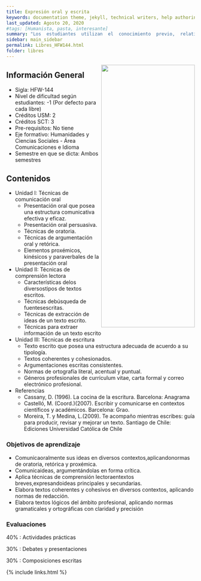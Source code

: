 ```yaml
---
title: Expresión oral y escrita
keywords: documentation theme, jekyll, technical writers, help authoring tools, hat replacements
last_updated: Agosto 20, 2020
#tags: [Humanista, pasta, interesante]
summary: "Los  estudiantes  utilizan  el  conocimiento  previo,  relativo  al  uso  de  su  lengua  materna  para desarrollar habilidades  lingüísticas,  que  les  permiten  comunicarse    eficaz  y  eficientemente,  tanto  en forma oral  como escrita. Aplican habilidades  de comunicación en diversos contextos, tanto en ámbitos personales, sociales como profesionales."
sidebar: main_sidebar
permalink: Libres_HFW144.html
folder: libres
---
```


<img align="right" width="250" height="700" src="images/libres/HFW144.jpg">

## Información General

- Sigla: HFW-144
- Nivel de dificultad según estudiantes: -1 (Por defecto para cada libre)
- Créditos USM: 2
- Créditos SCT: 3
- Pre-requisitos: No tiene
- Eje formativo: Humanidades y Ciencias Sociales - Área Comunicaciones e Idioma
- Semestre en que se dicta: Ambos semestres

## Contenidos

- Unidad I: Técnicas de comunicación oral
  - Presentación oral que posea una estructura comunicativa efectiva y eficaz.
  - Presentación oral persuasiva.
  - Técnicas de oratoria.
  - Técnicas de argumentación oral y retórica.
  - Elementos proxémicos, kinésicos y paraverbales de la presentación oral
- Unidad II: Técnicas de comprensión lectora
  - Características delos diversostipos de textos escritos.
  - Técnicas debúsqueda de fuentesescritas.
  - Técnicas de extracción de ideas de un texto escrito.
  - Técnicas para extraer información de un texto escrito
- Unidad III: Técnicas de escritura
  - Texto escrito que posea una estructura adecuada de acuerdo a su tipología.
  - Textos coherentes y cohesionados.
  - Argumentaciones escritas consistentes.
  - Normas de ortografía literal, acentual y puntual.
  - Géneros profesionales de currículum vitae, carta formal y correo electrónico profesional.
- Referencias
  - Cassany,  D.  (1996).  La  cocina  de la  escritura.  Barcelona: Anagrama
  - Castelló,  M.  (Coord.)(2007).  Escribir  y  comunicarse  en contextos científicos y académicos. Barcelona: Grao.
  - Moreira,  T.  y  Medina,  L.(2009).  Te  acompaño  mientras escribes:  guía  para  producir,  revisar  y  mejorar  un  texto. Santiago de Chile: Ediciones Universidad Católica de Chile

### Objetivos de aprendizaje

- Comunicaoralmente sus ideas en diversos contextos,aplicandonormas de oratoria, retórica y proxémica.
- Comunicaideas, argumentándolas en forma crítica.
- Aplica técnicas  de comprensión  lectoraentextos  breves,expresandoideas  principales  y secundarias.
- Elabora textos coherentes y cohesivos en diversos contextos, aplicando normas de redacción.
- Elabora textos  lógicos  del  ámbito  profesional, aplicando normas  gramaticales  y  ortográficas con claridad y precisión

### Evaluaciones

40%
 : Actividades prácticas

30%
 : Debates y presentaciones

30%
 : Composiciones escritas

{% include links.html %}
